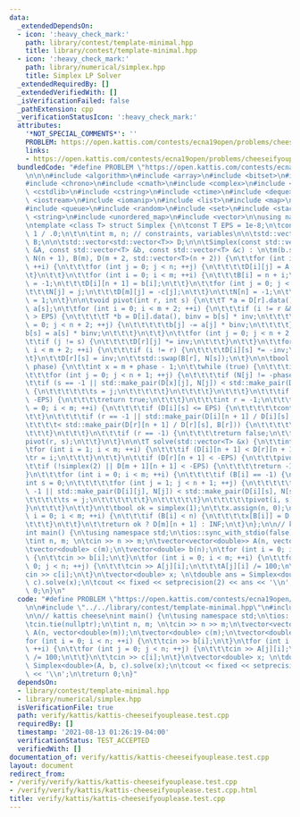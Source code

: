 ```yaml
---
data:
  _extendedDependsOn:
  - icon: ':heavy_check_mark:'
    path: library/contest/template-minimal.hpp
    title: library/contest/template-minimal.hpp
  - icon: ':heavy_check_mark:'
    path: library/numerical/simplex.hpp
    title: Simplex LP Solver
  _extendedRequiredBy: []
  _extendedVerifiedWith: []
  _isVerificationFailed: false
  _pathExtension: cpp
  _verificationStatusIcon: ':heavy_check_mark:'
  attributes:
    '*NOT_SPECIAL_COMMENTS*': ''
    PROBLEM: https://open.kattis.com/contests/ecna19open/problems/cheeseifyouplease
    links:
    - https://open.kattis.com/contests/ecna19open/problems/cheeseifyouplease
  bundledCode: "#define PROBLEM \"https://open.kattis.com/contests/ecna19open/problems/cheeseifyouplease\"\
    \n\n\n#include <algorithm>\n#include <array>\n#include <bitset>\n#include <cassert>\n\
    #include <chrono>\n#include <cmath>\n#include <complex>\n#include <cstdio>\n#include\
    \ <cstdlib>\n#include <cstring>\n#include <ctime>\n#include <deque>\n#include\
    \ <iostream>\n#include <iomanip>\n#include <list>\n#include <map>\n#include <numeric>\n\
    #include <queue>\n#include <random>\n#include <set>\n#include <stack>\n#include\
    \ <string>\n#include <unordered_map>\n#include <vector>\n\nusing namespace std;\n\
    \ntemplate <class T> struct Simplex {\n\tconst T EPS = 1e-8;\n\tconst T INF =\
    \ 1 / .0;\n\t\n\tint m, n; // constraints, variables\n\n\tstd::vector<int> N,\
    \ B;\n\n\tstd::vector<std::vector<T>> D;\n\n\tSimplex(const std::vector<std::vector<T>>\
    \ &A, const std::vector<T> &b, const std::vector<T> &c) : \n\tm(b.size()), n(c.size()),\
    \ N(n + 1), B(m), D(m + 2, std::vector<T>(n + 2)) {\n\t\tfor (int i = 0; i < m;\
    \ ++i) {\n\t\t\tfor (int j = 0; j < n; ++j) {\n\t\t\t\tD[i][j] = A[i][j];\n\t\t\
    \t}\n\t\t}\n\t\tfor (int i = 0; i < m; ++i) {\n\t\t\tB[i] = n + i;\n\t\t\tD[i][n]\
    \ = -1;\n\t\t\tD[i][n + 1] = b[i];\n\t\t}\n\t\tfor (int j = 0; j < n; ++j) {\n\
    \t\t\tN[j] = j;\n\t\t\tD[m][j] = -c[j];\n\t\t}\n\t\tN[n] = -1;\n\t\tD[m + 1][n]\
    \ = 1;\n\t}\n\n\tvoid pivot(int r, int s) {\n\t\tT *a = D[r].data(), inv = 1 /\
    \ a[s];\n\t\tfor (int i = 0; i < m + 2; ++i) {\n\t\t\tif (i != r && std::abs(D[i][s])\
    \ > EPS) {\n\t\t\t\tT *b = D[i].data(), binv = b[s] * inv;\n\t\t\t\tfor (int j\
    \ = 0; j < n + 2; ++j) {\n\t\t\t\t\tb[j] -= a[j] * binv;\n\t\t\t\t}\n\t\t\t\t\
    b[s] = a[s] * binv;\n\t\t\t}\n\t\t}\n\t\tfor (int j = 0; j < n + 2; ++j) {\n\t\
    \t\tif (j != s) {\n\t\t\t\tD[r][j] *= inv;\n\t\t\t}\n\t\t}\n\t\tfor (int i = 0;\
    \ i < m + 2; ++i) {\n\t\t\tif (i != r) {\n\t\t\t\tD[i][s] *= -inv;\n\t\t\t}\n\t\
    \t}\n\t\tD[r][s] = inv;\n\t\tstd::swap(B[r], N[s]);\n\t}\n\n\tbool simplex(int\
    \ phase) {\n\t\tint x = m + phase - 1;\n\t\twhile (true) {\n\t\t\tint s = -1;\n\
    \t\t\tfor (int j = 0; j < n + 1; ++j) {\n\t\t\t\tif (N[j] != -phase) {\n\t\t\t\
    \t\tif (s == -1 || std::make_pair(D[x][j], N[j]) < std::make_pair(D[x][s], N[s]))\
    \ {\n\t\t\t\t\t\ts = j;\n\t\t\t\t\t}\n\t\t\t\t}\n\t\t\t}\n\t\t\tif (D[x][s] >=\
    \ -EPS) {\n\t\t\t\treturn true;\n\t\t\t}\n\t\t\tint r = -1;\n\t\t\tfor (int i\
    \ = 0; i < m; ++i) {\n\t\t\t\tif (D[i][s] <= EPS) {\n\t\t\t\t\tcontinue;\n\t\t\
    \t\t}\n\t\t\t\tif (r == -1 || std::make_pair(D[i][n + 1] / D[i][s], B[i]) \n\t\
    \t\t\t\t< std::make_pair(D[r][n + 1] / D[r][s], B[r])) {\n\t\t\t\t\tr = i;\n\t\
    \t\t\t}\n\t\t\t}\n\t\t\tif (r == -1) {\n\t\t\t\treturn false;\n\t\t\t}\n\t\t\t\
    pivot(r, s);\n\t\t}\n\t}\n\n\tT solve(std::vector<T> &x) {\n\t\tint r = 0;\n\t\
    \tfor (int i = 1; i < m; ++i) {\n\t\t\tif (D[i][n + 1] < D[r][n + 1]) {\n\t\t\t\
    \tr = i;\n\t\t\t}\n\t\t}\n\t\tif (D[r][n + 1] < -EPS) {\n\t\t\tpivot(r, n);\n\t\
    \t\tif (!simplex(2) || D[m + 1][n + 1] < -EPS) {\n\t\t\t\treturn -INF;\n\t\t\t\
    }\n\t\t\tfor (int i = 0; i < m; ++i) {\n\t\t\t\tif (B[i] == -1) {\n\t\t\t\t\t\
    int s = 0;\n\t\t\t\t\tfor (int j = 1; j < n + 1; ++j) {\n\t\t\t\t\t\tif (s ==\
    \ -1 || std::make_pair(D[i][j], N[j]) < std::make_pair(D[i][s], N[s])) {\n\t\t\
    \t\t\t\t\ts = j;\n\t\t\t\t\t\t}\n\t\t\t\t\t}\n\t\t\t\t\tpivot(i, s);\n\t\t\t\t\
    }\n\t\t\t}\n\t\t}\n\t\tbool ok = simplex(1);\n\t\tx.assign(n, 0);\n\t\tfor (int\
    \ i = 0; i < m; ++i) {\n\t\t\tif (B[i] < n) {\n\t\t\t\tx[B[i]] = D[i][n + 1];\n\
    \t\t\t}\n\t\t}\n\t\treturn ok ? D[m][n + 1] : INF;\n\t}\n};\n\n// kattis cheese\n\
    int main() {\n\tusing namespace std;\n\tios::sync_with_stdio(false);\n\tcin.tie(nullptr);\n\
    \tint n, m; \n\tcin >> n >> m;\n\tvector<vector<double>> A(n, vector<double>(m));\n\
    \tvector<double> c(m);\n\tvector<double> b(n);\n\tfor (int i = 0; i < n; ++i)\
    \ {\n\t\tcin >> b[i];\n\t}\n\tfor (int i = 0; i < m; ++i) {\n\t\tfor (int j =\
    \ 0; j < n; ++j) {\n\t\t\tcin >> A[j][i];\n\t\t\tA[j][i] /= 100;\n\t\t}\n\t\t\
    cin >> c[i];\n\t}\n\tvector<double> x; \n\tdouble ans = Simplex<double>(A, b,\
    \ c).solve(x);\n\tcout << fixed << setprecision(2) << ans << '\\n';\n\treturn\
    \ 0;\n}\n"
  code: "#define PROBLEM \"https://open.kattis.com/contests/ecna19open/problems/cheeseifyouplease\"\
    \n\n#include \"../../library/contest/template-minimal.hpp\"\n#include \"../../library/numerical/simplex.hpp\"\
    \n\n// kattis cheese\nint main() {\n\tusing namespace std;\n\tios::sync_with_stdio(false);\n\
    \tcin.tie(nullptr);\n\tint n, m; \n\tcin >> n >> m;\n\tvector<vector<double>>\
    \ A(n, vector<double>(m));\n\tvector<double> c(m);\n\tvector<double> b(n);\n\t\
    for (int i = 0; i < n; ++i) {\n\t\tcin >> b[i];\n\t}\n\tfor (int i = 0; i < m;\
    \ ++i) {\n\t\tfor (int j = 0; j < n; ++j) {\n\t\t\tcin >> A[j][i];\n\t\t\tA[j][i]\
    \ /= 100;\n\t\t}\n\t\tcin >> c[i];\n\t}\n\tvector<double> x; \n\tdouble ans =\
    \ Simplex<double>(A, b, c).solve(x);\n\tcout << fixed << setprecision(2) << ans\
    \ << '\\n';\n\treturn 0;\n}"
  dependsOn:
  - library/contest/template-minimal.hpp
  - library/numerical/simplex.hpp
  isVerificationFile: true
  path: verify/kattis/kattis-cheeseifyouplease.test.cpp
  requiredBy: []
  timestamp: '2021-08-13 01:26:19-04:00'
  verificationStatus: TEST_ACCEPTED
  verifiedWith: []
documentation_of: verify/kattis/kattis-cheeseifyouplease.test.cpp
layout: document
redirect_from:
- /verify/verify/kattis/kattis-cheeseifyouplease.test.cpp
- /verify/verify/kattis/kattis-cheeseifyouplease.test.cpp.html
title: verify/kattis/kattis-cheeseifyouplease.test.cpp
---
```

